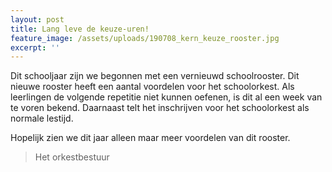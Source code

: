 ```yaml
---
layout: post
title: Lang leve de keuze-uren!
feature_image: /assets/uploads/190708_kern_keuze_rooster.jpg
excerpt: ''
---
```

Dit schooljaar zijn we begonnen met een vernieuwd schoolrooster. Dit nieuwe rooster heeft een aantal voordelen voor het schoolorkest. Als leerlingen de volgende repetitie niet kunnen oefenen, is dit al een week van te voren bekend. Daarnaast telt het inschrijven voor het schoolorkest als normale lestijd. 

Hopelijk zien we dit jaar alleen maar meer voordelen van dit rooster.

> Het orkestbestuur
